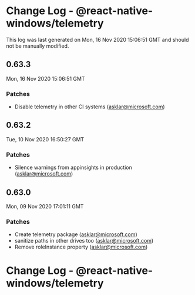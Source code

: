 # Change Log - @react-native-windows/telemetry

This log was last generated on Mon, 16 Nov 2020 15:06:51 GMT and should not be manually modified.

<!-- Start content -->

## 0.63.3

Mon, 16 Nov 2020 15:06:51 GMT

### Patches

- Disable telemetry in other CI systems (asklar@microsoft.com)

## 0.63.2

Tue, 10 Nov 2020 16:50:27 GMT

### Patches

- Silence warnings from appinsights in production (asklar@microsoft.com)

## 0.63.0

Mon, 09 Nov 2020 17:01:11 GMT

### Patches

- Create telemetry package (asklar@microsoft.com)
- sanitize paths in other drives too (asklar@microsoft.com)
- Remove roleInstance property (asklar@microsoft.com)

# Change Log - @react-native-windows/telemetry
